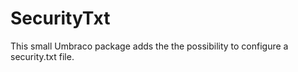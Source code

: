 # SecurityTxt

This small Umbraco package adds the the possibility to configure a security.txt file.
